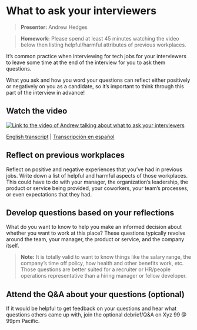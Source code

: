 # What to ask your interviewers

> **Presenter:** Andrew Hedges

> **Homework:** Please spend at least 45 minutes watching the video below then listing helpful/harmful attributes of previous workplaces.

It’s common practice when interviewing for tech jobs for your interviewers to leave some time at the end of the interview for you to ask them questions.

What you ask and how you word your questions can reflect either positively or negatively on you as a candidate, so it’s important to think through this part of the interview in advance!

## Watch the video

[![Link to the video of Andrew talking about what to ask your interviewers](https://cdn.zappy.app/373914ef2231b14a73e506b96fe26c80.gif)](https://youtu.be/baAHNxdiebk)

[English transcript](transcripts/what-to-ask-your-interviewers-english.txt) | [Transcripción en español](transcripts/what-to-ask-your-interviewers-spanish.txt)

## Reflect on previous workplaces

Reflect on positive and negative experiences that you’ve had in previous jobs. Write down a list of helpful and harmful aspects of those workplaces. This could have to do with your manager, the organization’s leadership, the product or service being provided, your coworkers, your team’s processes, or even expectations that they had.

## Develop questions based on your reflections

What do you want to know to help you make an informed decision about whether you want to work at this place? These questions typically revolve around the team, your manager, the product or service, and the company itself.

> **Note:** It is totally valid to want to know things like the salary range, the company’s time off policy, how health and other benefits work, etc. Those questions are better suited for a recruiter or HR/people operations representative than a hiring manager or fellow developer.

## Attend the Q&A about your questions (optional)

If it would be helpful to get feedback on your questions and hear what questions others came up with, join the optional debrief/Q&A on Xyz 99 @ 99pm Pacific.
